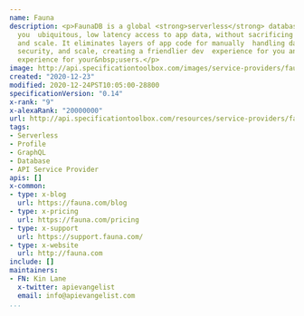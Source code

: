 ```yaml
---
name: Fauna
description: <p>FaunaDB is a global <strong>serverless</strong> database that gives
  you  ubiquitous, low latency access to app data, without sacrificing data  correctness
  and scale. It eliminates layers of app code for manually  handling data anomalies,
  security, and scale, creating a friendlier dev  experience for you and better app
  experience for your&nbsp;users.</p>
image: http://api.specificationtoolbox.com/images/service-providers/fauna.jpg
created: "2020-12-23"
modified: 2020-12-24PST10:05:00-28800
specificationVersion: "0.14"
x-rank: "9"
x-alexaRank: "20000000"
url: http://api.specificationtoolbox.com/resources/service-providers/fauna/
tags:
- Serverless
- Profile
- GraphQL
- Database
- API Service Provider
apis: []
x-common:
- type: x-blog
  url: https://fauna.com/blog
- type: x-pricing
  url: https://fauna.com/pricing
- type: x-support
  url: https://support.fauna.com/
- type: x-website
  url: http://fauna.com
include: []
maintainers:
- FN: Kin Lane
  x-twitter: apievangelist
  email: info@apievangelist.com
...
```

